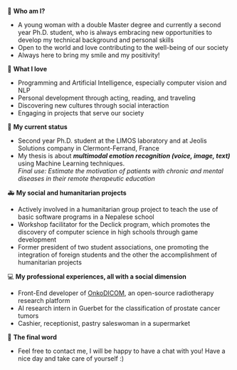 <!---
- 👋 Hi, I’m @helenetran3
- 👀 I’m interested in ...
- 🌱 I’m currently learning ...
- 💞️ I’m looking to collaborate on ...
- 📫 How to reach me ...
helenetran3/helenetran3 is a ✨ special ✨ repository because its `README.md` (this file) appears on your GitHub profile.
You can click the Preview link to take a look at your changes.
--->

🙋‍ **Who am I?** 
- A young woman with a double Master degree and currently a second year Ph.D. student, who is always embracing new opportunities to develop my technical background and personal skills
- Open to the world and love contributing to the well-being of our society
- Always here to bring my smile and my positivity!

💓 **What I love**
- Programming and Artificial Intelligence, especially computer vision and NLP
- Personal development through acting, reading, and traveling
- Discovering new cultures through social interaction
- Engaging in projects that serve our society

📌 **My current status**
- Second year Ph.D. student at the LIMOS laboratory and at Jeolis Solutions company in Clermont-Ferrand, France
- My thesis is about ***multimodal emotion recognition (voice, image, text)*** using Machine Learning techniques. \
  *Final use: Estimate the motivation of patients with chronic and mental diseases in their remote therapeutic education*

 🚑 **My social and humanitarian projects**
- Actively involved in a humanitarian group project to teach the use of basic software programs in a Nepalese school
- Workshop facilitator for the Declick program, which promotes the discovery of computer science in high schools through game development
- Former president of two student associations, one promoting the integration of foreign students and the other the accomplishment of humanitarian projects

💻 **My professional experiences, all with a social dimension**
- Front-End developer of [OnkoDICOM](https://github.com/didymo/OnkoDICOM), an open-source radiotherapy research platform
- AI research intern in Guerbet for the classification of prostate cancer tumors
- Cashier, receptionist, pastry saleswoman in a supermarket

🌄 **The final word**
- Feel free to contact me, I will be happy to have a chat with you! Have a nice day and take care of yourself :)
